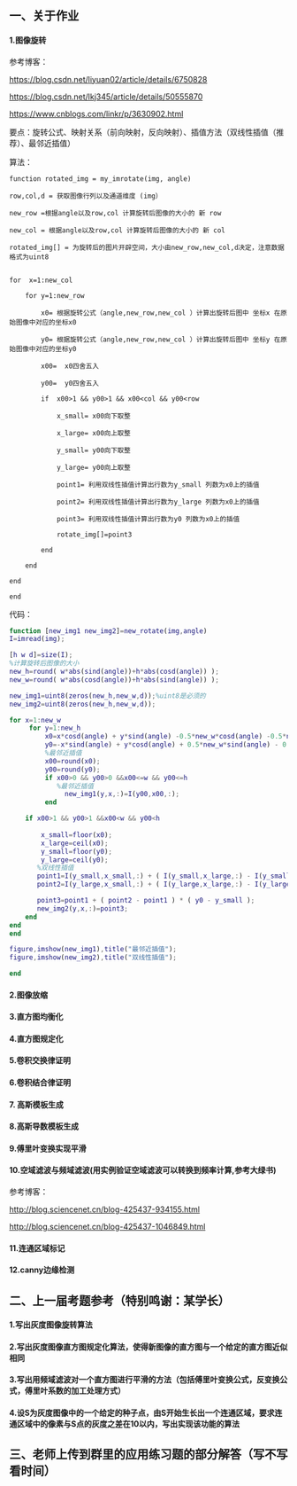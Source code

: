 ##  一、关于作业
#### 1.图像旋转

参考博客：

https://blog.csdn.net/liyuan02/article/details/6750828

https://blog.csdn.net/lkj345/article/details/50555870

https://www.cnblogs.com/linkr/p/3630902.html

要点：旋转公式、映射关系（前向映射，反向映射）、插值方法（双线性插值（推荐）、最邻近插值）

算法：

```
function rotated_img = my_imrotate(img, angle)   

row,col,d = 获取图像行列以及通道维度 (img）

new_row =根据angle以及row,col 计算旋转后图像的大小的 新 row

new_col = 根据angle以及row,col 计算旋转后图像的大小的 新 col

rotated_img[] = 为旋转后的图片开辟空间，大小由new_row,new_col,d决定，注意数据格式为uint8


for  x=1:new_col

	for y=1:new_row

		x0= 根据旋转公式（angle,new_row,new_col ）计算出旋转后图中 坐标x 在原始图像中对应的坐标x0

		y0= 根据旋转公式（angle,new_row,new_col ）计算出旋转后图中 坐标y 在原始图像中对应的坐标y0

		x00=  x0四舍五入

		y00=  y0四舍五入

		if  x00>1 && y00>1 && x00<col && y00<row

			x_small= x00向下取整

			x_large= x00向上取整

			y_small= y00向下取整

			y_large= y00向上取整

			point1= 利用双线性插值计算出行数为y_small 列数为x0上的插值

			point2= 利用双线性插值计算出行数为y_large 列数为x0上的插值

			point3= 利用双线性插值计算出行数为y0 列数为x0上的插值

			rotate_img[]=point3

		end

	end

end

end
```

代码：

```matlab
function [new_img1 new_img2]=new_rotate(img,angle)
I=imread(img);

[h w d]=size(I);
%计算旋转后图像的大小
new_h=round( w*abs(sind(angle))+h*abs(cosd(angle)) );
new_w=round( w*abs(cosd(angle))+h*abs(sind(angle)) );

new_img1=uint8(zeros(new_h,new_w,d));%uint8是必须的
new_img2=uint8(zeros(new_h,new_w,d));

for x=1:new_w
     for y=1:new_h
         x0=x*cosd(angle) + y*sind(angle) -0.5*new_w*cosd(angle) -0.5*new_h*sind(angle) +0.5*w;        
         y0=-x*sind(angle) + y*cosd(angle) + 0.5*new_w*sind(angle) - 0.5*new_h*cosd(angle)+0.5*h;
         %最邻近插值
         x00=round(x0);
         y00=round(y0);
         if x00>0 && y00>0 &&x00<=w && y00<=h
            %最邻近插值
              new_img1(y,x,:)=I(y00,x00,:);
         end

    if x00>1 && y00>1 &&x00<w && y00<h
        
        x_small=floor(x0);
        x_large=ceil(x0);
        y_small=floor(y0);
        y_large=ceil(y0);
       %双线性插值
       point1=I(y_small,x_small,:) + ( I(y_small,x_large,:) - I(y_small,x_small,:) ) * ( x0 - x_small );
       point2=I(y_large,x_small,:) + ( I(y_large,x_large,:) - I(y_large,x_small,:) ) * ( x0 - x_small );

       point3=point1 + ( point2 - point1 ) * ( y0 - y_small );
       new_img2(y,x,:)=point3;
    end       
end
end

figure,imshow(new_img1),title("最邻近插值");
figure,imshow(new_img2),title("双线性插值");

end
```



#### 2.图像放缩



#### 3.直方图均衡化
#### 4.直方图规定化
#### 5.卷积交换律证明
#### 6.卷积结合律证明
#### 7. 高斯模板生成
#### 8.高斯导数模板生成
#### 9.傅里叶变换实现平滑
#### 10.空域滤波与频域滤波(用实例验证空域滤波可以转换到频率计算,参考大绿书)

参考博客：

http://blog.sciencenet.cn/blog-425437-934155.html

http://blog.sciencenet.cn/blog-425437-1046849.html





#### 11.连通区域标记
#### 12.canny边缘检测

## 二、上一届考题参考（特别鸣谢：某学长）
#### 1.写出灰度图像旋转算法
#### 2.写出灰度图像直方图规定化算法，使得新图像的直方图与一个给定的直方图近似相同
#### 3.写出用频域滤波对一个直方图进行平滑的方法（包括傅里叶变换公式，反变换公式，傅里叶系数的加工处理方式）
#### 4.设S为灰度图像中的一个给定的种子点，由S开始生长出一个连通区域，要求连通区域中的像素与S点的灰度之差在10以内，写出实现该功能的算法


## 三、老师上传到群里的应用练习题的部分解答（写不写看时间）


